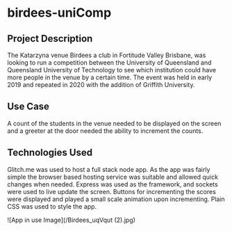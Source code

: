 # birdees-uniComp

## Project Description

The Katarzyna venue Birdees a club in Fortitude Valley Brisbane, was looking to run a competition between the University of Queensland and Queensland University of Technology to see which institution could have more people in the venue by a certain time.
The event was held in early 2019 and repeated in 2020 with the addition of Griffith University.

## Use Case

A count of the students in the venue needed to be displayed on the screen and a greeter at the door needed the ability to increment the counts.

## Technologies Used

Glitch.me was used to host a full stack node app. As the app was fairly simple the browser based hosting service was suitable and allowed quick changes when needed.
Express was used as the framework, and sockets were used to live update the screen.  Buttons for incrementing the scores were displayed and played a small scale animation upon incrementing.
Plain CSS was used to style the app.

![App in use Image](/Birdees_uqVqut (2).jpg)
